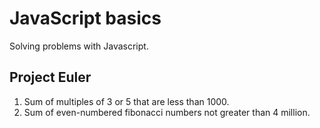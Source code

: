 # JavaScript basics
Solving problems with Javascript.

## Project Euler
 1. Sum of multiples of 3 or 5 that are less than 1000.
 2. Sum of even-numbered fibonacci numbers not greater than 4 million.
